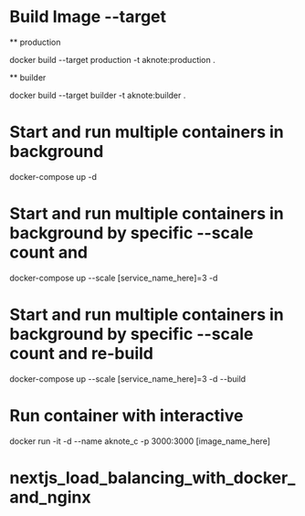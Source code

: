 # Build Image --target

\*\* production

docker build --target production -t aknote:production .

\*\* builder

docker build --target builder -t aknote:builder .

# Start and run multiple containers in background

docker-compose up -d

# Start and run multiple containers in background by specific --scale count and

docker-compose up --scale [service_name_here]=3 -d

# Start and run multiple containers in background by specific --scale count and re-build

docker-compose up --scale [service_name_here]=3 -d --build

# Run container with interactive

docker run -it -d --name aknote_c -p 3000:3000 [image_name_here]
# nextjs_load_balancing_with_docker_and_nginx
